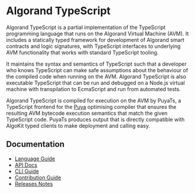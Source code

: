 # Algorand TypeScript

Algorand TypeScript is a partial implementation of the TypeScript programming language that runs on the Algorand Virtual Machine (AVM). It includes a statically typed framework for development of Algorand smart contracts and logic signatures, with TypeScript interfaces to underlying AVM functionality that works with standard TypeScript tooling.

It maintains the syntax and semantics of TypeScript such that a developer who knows TypeScript can make safe assumptions
about the behaviour of the compiled code when running on the AVM. Algorand TypeScript is also executable TypeScript that can be run
and debugged on a Node.js virtual machine with transpilation to EcmaScript and run from automated tests.

Algorand TypeScript is compiled for execution on the AVM by PuyaTs, a TypeScript frontend for the [Puya](https://github.com/algorandfoundation/puya) optimising compiler that ensures the resulting AVM bytecode execution semantics that match the given TypeScript code. PuyaTs produces output that is directly compatible with AlgoKit typed clients to make deployment and calling easy.

## Documentation

- [Language Guide](https://algorandfoundation.github.io/puya-ts/documents/Algorand_TypeScript_Language_Guide.html)
- [API Docs](https://algorandfoundation.github.io/puya-ts/modules.html)
- [CLI Guide](https://algorandfoundation.github.io/puya-ts/documents/Compiler_CLI_Guide.html)
- [Contribution Guide](CONTRIBUTING.md)
- [Releases Notes](https://github.com/algorandfoundation/puya-ts/releases)
